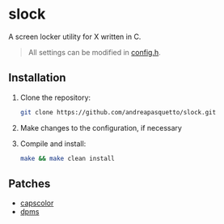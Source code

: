 
# slock

A screen locker utility for X written in C.

> All settings can be modified in [config.h](./config.h).

## Installation

1. Clone the repository:

    ```sh
    git clone https://github.com/andreapasquetto/slock.git
    ```

2. Make changes to the configuration, if necessary

3. Compile and install:

    ```sh
    make && make clean install
    ```

## Patches

- [capscolor](https://tools.suckless.org/slock/patches/capscolor)
- [dpms](https://tools.suckless.org/slock/patches/dpms)
